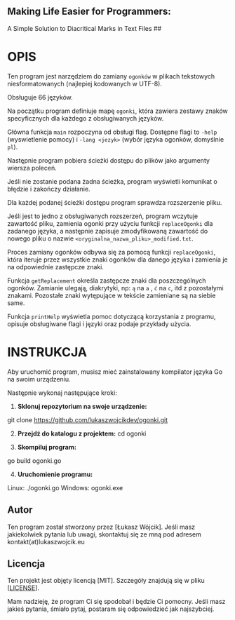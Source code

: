 ## Making Life Easier for Programmers: 
A Simple Solution to Diacritical Marks in Text Files ##

# OPIS
Ten program jest narzędziem do zamiany `ogonków` w plikach tekstowych niesformatowanych (najlepiej kodowanych w UTF-8).

Obsługuje 66 języków.

Na początku program definiuje mapę `ogonki`, która zawiera zestawy znaków specyficznych dla każdego z obsługiwanych języków.

Główna funkcja `main` rozpoczyna od obsługi flag. 
Dostępne flagi to `-help` (wyswietlenie pomocy) i `-lang <jezyk>` (wybór języka ogonków, domyślnie `pl`).

Następnie program pobiera ścieżki dostępu do plików jako argumenty wiersza poleceń.

Jeśli nie zostanie podana żadna ścieżka, program wyświetli komunikat o błędzie i zakończy działanie.

Dla każdej podanej ścieżki dostępu program sprawdza rozszerzenie pliku.

Jeśli jest to jedno z obsługiwanych rozszerzeń, program wczytuje zawartość pliku, zamienia ogonki przy użyciu funkcji `replaceOgonki` dla zadanego języka, a następnie zapisuje zmodyfikowaną zawartość do nowego pliku o nazwie `<oryginalna_nazwa_pliku>_modified.txt`.

Proces zamiany ogonków odbywa się za pomocą funkcji `replaceOgonki`, która iteruje przez wszystkie znaki ogonków dla danego języka i zamienia je na odpowiednie zastępcze znaki.

Funkcja `getReplacement` określa zastępcze znaki dla poszczególnych ogonków. 
Zamianie ulegają, diakrytyki, np: `ą` na `a` , `ć` na `c`, itd z pozostałymi znakami. 
Pozostałe znaki wytępujące w tekście zamieniane są na siebie same.

Funkcja `printHelp` wyświetla pomoc dotyczącą korzystania z programu, opisuje obsługiwane flagi i języki oraz podaje przykłady użycia.

# INSTRUKCJA

Aby uruchomić program, musisz mieć zainstalowany kompilator języka Go na swoim urządzeniu. 

Następnie wykonaj następujące kroki:

1. **Sklonuj repozytorium na swoje urządzenie:**
   
git clone https://github.com/lukaszwojcikdev/ogonki.git

2. **Przejdź do katalogu z projektem:**
cd ogonki

3. **Skompiluj program:**
   
go build ogonki.go

4. **Uruchomienie programu:**
   
Linux:
./ogonki.go
Windows:
ogonki.exe

## Autor

Ten program został stworzony przez [Łukasz Wójcik]. 
Jeśli masz jakiekolwiek pytania lub uwagi, skontaktuj się ze mną pod adresem kontakt(at)lukaszwojcik.eu

## Licencja

Ten projekt jest objęty licencją [MIT]. 
Szczegóły znajdują się w pliku [[LICENSE](https://github.com/lukaszwojcikdev/ogonki/blob/main/LICENSE)].

Mam nadzieję, że program Ci się spodobał i będzie Ci pomocny.
Jeśli masz jakieś pytania, śmiało pytaj, postaram się odpowiedzieć jak najszybciej.
